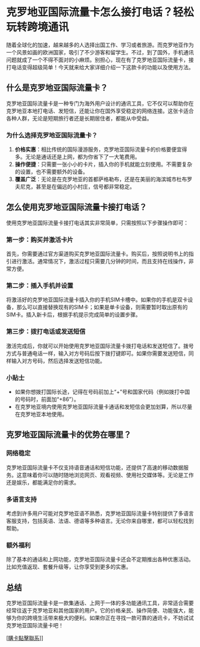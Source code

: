 # 克罗地亚国际流量卡怎么接打电话？轻松玩转跨境通讯

随着全球化的加速，越来越多的人选择出国工作、学习或者旅游。而克罗地亚作为一个风景如画的欧洲国家，吸引了不少游客和留学生。不过，到了国外，手机通讯问题就成了一个不得不面对的小麻烦。别担心，现在有了克罗地亚国际流量卡，接打电话变得超级简单！今天就来给大家详细介绍一下这款卡的功能以及使用方法。

## 什么是克罗地亚国际流量卡？

克罗地亚国际流量卡是一种专门为海外用户设计的通讯工具，它不仅可以帮助你在克罗地亚本地打电话、发短信，还能让你在国外享受稳定的网络连接。这张卡适合各种人群，无论是短期旅行者还是长期居住者，都能从中受益。

### 为什么选择克罗地亚国际流量卡？

1. **价格实惠**：相比传统的国际漫游服务，克罗地亚国际流量卡的价格要便宜得多。无论是通话还是上网，都为你省下了一大笔费用。
2. **操作便捷**：只需要一张小小的卡片，插入你的手机就能立刻使用。不需要复杂的设置，也不需要额外的设备。
3. **覆盖广泛**：无论是在克罗地亚的首都萨格勒布，还是在美丽的海滨城市杜布罗夫尼克，甚至是在偏远的小村庄，信号都非常稳定。

## 怎么使用克罗地亚国际流量卡接打电话？

使用克罗地亚国际流量卡接打电话其实非常简单，只需按照以下步骤操作即可：

### 第一步：购买并激活卡片

首先，你需要通过官方渠道购买克罗地亚国际流量卡。购买后，按照说明书上的指引进行激活。通常情况下，激活过程只需要几分钟的时间，而且支持在线操作，非常方便。

### 第二步：插入手机并设置

将激活好的克罗地亚国际流量卡插入你的手机SIM卡槽中。如果你的手机是双卡设备，那么可以直接替换现有的SIM卡；如果是单卡设备，则需要暂时取出原有的SIM卡。插入新卡后，根据手机提示完成简单的设置步骤。

### 第三步：拨打电话或发送短信

激活完成后，你就可以开始使用克罗地亚国际流量卡拨打电话和发送短信了。拨号方式与普通电话一样，输入对方号码后按下拨打键即可。如果你需要发送短信，同样输入对方号码，然后选择发送短信功能。

### 小贴士

- 如果你想拨打国际长途，记得在号码前加上“+”号和国家代码（例如拨打中国的号码时，前面加“+86”）。
- 在克罗地亚境内使用克罗地亚国际流量卡通话和发短信会更加划算，所以尽量在克罗地亚本地使用。

## 克罗地亚国际流量卡的优势在哪里？

### 网络稳定

克罗地亚国际流量卡不仅支持语音通话和短信功能，还提供了高速的移动数据服务。这意味着你可以随时随地浏览网页、观看视频、使用社交媒体等。无论是工作还是娱乐，都能满足你的需求。

### 多语言支持

考虑到许多用户可能对克罗地亚语不熟悉，克罗地亚国际流量卡特别提供了多语言客服支持，包括英语、法语、德语等多种语言。无论你来自哪里，都可以轻松找到帮助。

### 额外福利

除了基本的通话和上网功能，克罗地亚国际流量卡还会不定期推出各种优惠活动。比如充值返现、套餐升级等，让你享受到更多的实惠。

## 总结

克罗地亚国际流量卡是一款集通话、上网于一体的多功能通讯工具，非常适合需要经常往返于克罗地亚和其他国家的用户。它的价格亲民、操作简便、功能强大，能够为你的跨境生活带来极大的便利。如果你正在寻找一款可靠的通讯卡，不妨试试克罗地亚国际流量卡吧！

[[購卡點擊聯系](https://t.me/s/esim1088)]]